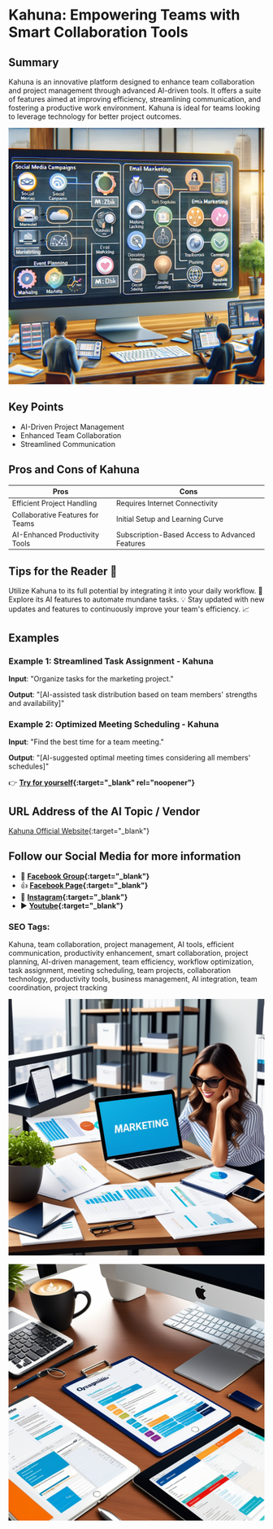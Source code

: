 
# Kahuna: Empowering Teams with Smart Collaboration Tools

## Summary
Kahuna is an innovative platform designed to enhance team collaboration and project management through advanced AI-driven tools. It offers a suite of features aimed at improving efficiency, streamlining communication, and fostering a productive work environment. Kahuna is ideal for teams looking to leverage technology for better project outcomes.

![Alt text](kahuna.webp)


## Key Points
- AI-Driven Project Management
- Enhanced Team Collaboration
- Streamlined Communication

## Pros and Cons of Kahuna
| Pros | Cons |
|------|------|
| Efficient Project Handling | Requires Internet Connectivity |
| Collaborative Features for Teams | Initial Setup and Learning Curve |
| AI-Enhanced Productivity Tools | Subscription-Based Access to Advanced Features |

## Tips for the Reader 🌟
Utilize Kahuna to its full potential by integrating it into your daily workflow. 🚀 Explore its AI features to automate mundane tasks. 💡 Stay updated with new updates and features to continuously improve your team's efficiency. 📈

## Examples
### Example 1: Streamlined Task Assignment - Kahuna
**Input**: 
"Organize tasks for the marketing project."

**Output**: 
"[AI-assisted task distribution based on team members' strengths and availability]"

### Example 2: Optimized Meeting Scheduling - Kahuna
**Input**: 
"Find the best time for a team meeting."

**Output**: 
"[AI-suggested optimal meeting times considering all members' schedules]"

👉 **[Try for yourself](https://www.joinkahuna.com/){:target="_blank" rel="noopener"}**

## URL Address of the AI Topic / Vendor
[Kahuna Official Website](https://www.joinkahuna.com/){:target="_blank"}

## Follow our Social Media for more information
- 📘 **[Facebook Group](https://www.facebook.com/groups/trionxai){:target="_blank"}**
- 👍 **[Facebook Page](https://www.facebook.com/ai.trionxai){:target="_blank"}**
- 📸 **[Instagram](https://www.instagram.com/trionxai/){:target="_blank"}**
- ▶️ **[Youtube](https://www.youtube.com/@robotdocs/){:target="_blank"}**


### SEO Tags:
Kahuna, team collaboration, project management, AI tools, efficient communication, productivity enhancement, smart collaboration, project planning, AI-driven management, team efficiency, workflow optimization, task assignment, meeting scheduling, team projects, collaboration technology, productivity tools, business management, AI integration, team coordination, project tracking

![Alt text](kahunproj.webp)

![Alt text](kahuna1.webp)



